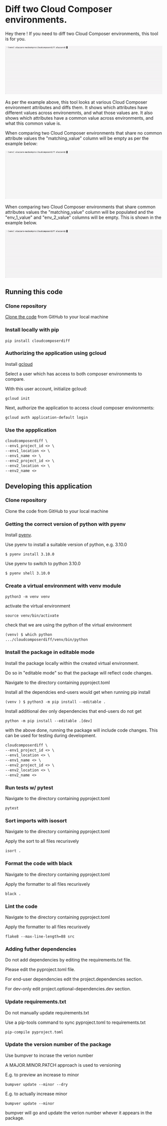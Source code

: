 # Diff two Cloud Composer environments.

Hey there ! If you need to diff two Cloud Composer environments, this tool is for you.

![gif showing environments with some matches & some differences](img/some_matches.gif)

As per the example above, this tool looks at various Cloud Composer environment
attributes and diffs them. It shows which attributes have different values across
environemnts, and what those values are. It also shows which attributes have a common
value across environments, and what this common value is.

When comparing two Cloud Composer environments that share no common attribute values
the "matching_value" column will be empty as per the example below:

![gif showing environments with zero matches](img/no_matches.gif)

When comparing two Cloud Composer environments that share common attributes values
the "matching_value" column will be populated and the "env_1_value" and "env_2_value"
columns will be empty. This is shown in the example below.

![gif showing environments with lots of matches](img/lots_of_matches.gif)


## Running this code

### Clone repository

[Clone the code](https://docs.github.com/en/repositories/creating-and-managing-repositories/cloning-a-repository) from GitHub to your local machine

### Install locally with pip

```shell
pip install cloudcomposerdiff
```

### Authorizing the application using gcloud

Install [gcloud](https://cloud.google.com/sdk/gcloud)

Select a user which has access to both composer environments to compare.

With this user account, initialize gcloud:

```shell
gcloud init
```

Next, authorize the application to access cloud composer environments:

```shell
gcloud auth application-default login
```

### Use the appplication

```shell
cloudcomposerdiff \
--env1_project_id <> \
--env1_location <> \
--env1_name <> \
--env2_project_id <> \
--env2_location <> \
--env2_name <>
```

## Developing this application

### Clone repository

Clone the code from GitHub to your local machine

### Getting the correct version of python with pyenv

Install [pyenv](https://github.com/pyenv/pyenv).

Use pyenv to install a suitable version of python, e.g. 3.10.0
```
$ pyenv install 3.10.0    
```

Use pyenv to switch to python 3.10.0
```
$ pyenv shell 3.10.0
```

### Create a virtual environment with venv module

```
python3 -m venv venv
```

activate the virtual environment
```
source venv/bin/activate
```
check that we are using the python of the virtual environment
```
(venv) $ which python
.../cloudcomposerdiff/venv/bin/python
```

### Install the package in editable mode

Install the package locally within the created virtual environment.

Do so in "editable mode" so that the package will reflect code changes.

Navigate to the directory containing pyproject.toml

Install all the dependcies end-users would get when running pip install

```
(venv ) $ python3 -m pip install --editable .
```
Install additional dev only dependencies that end-users do not get
```shell
python -m pip install --editable .[dev]
```

with the above done, running the package will include code changes. This can
be used for testing during development.
```
cloudcomposerdiff \
--env1_project_id <> \
--env1_location <> \
--env1_name <> \
--env2_project_id <> \
--env2_location <> \
--env2_name <>
```
### Run tests w/ pytest

Navigate to the directory containing pyproject.toml
```shell
pytest
```

### Sort imports with isosort

Navigate to the directory containing pyproject.toml

Apply the sort to all files recurisvely

```shell
isort .
```

### Format the code with black

Navigate to the directory containing pyproject.toml

Apply the formatter to all files recurisvely

```shell
black .
```

### Lint the code

Navigate to the directory containing pyproject.toml

Apply the formatter to all files recurisvely

```shell
flake8 --max-line-length=88 src
```

### Adding futher dependencies

Do not add dependencies by editing the requirements.txt file.

Please edit the pyproject.toml file.

For end-user dependencies edit the project.dependencies section.

For dev-only edit project.optional-dependencies.dev section.

### Update requirements.txt

Do not manually update requirements.txt

Use a pip-tools command to sync pyproject.toml to requirements.txt
```shell
pip-compile pyproject.toml
```

### Update the version number of the package

Use bumpver to incrase the verion number

A MAJOR.MINOR.PATCH approach is used to versioning

E.g. to preview an increase to minor 

```shell
bumpver update --minor --dry
```

E.g. to actually increase minor 

```shell
bumpver update --minor
```

bumpver will go and update the verion number whever it appears in the package.